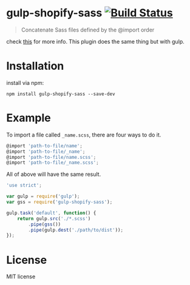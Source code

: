 # gulp-shopify-sass [![Build Status](https://travis-ci.org/theJian/gulp-shopify-sass.svg?branch=master)](https://travis-ci.org/theJian/gulp-shopify-sass)
> Concatenate Sass files defined by the @import order

check [this](https://github.com/graygilmore/grunt-shopify-sass) for more info.
This plugin does the same thing but with gulp.

# Installation
install via npm:

	npm install gulp-shopify-sass --save-dev


# Example

To import a file called `_name.scss`, there are four ways to do it.

```javascript
@import 'path-to-file/name';
@import 'path-to-file/_name';
@import 'path-to-file/name.scss';
@import 'path-to-file/_name.scss';
```

All of above will have the same result.

```javascript
'use strict';

var gulp = require('gulp');
var gss = require('gulp-shopify-sass');

gulp.task('default', function() {
	return gulp.src('./*.scss')
		.pipe(gss())
		.pipe(gulp.dest('./path/to/dist'));
});
```

# License
MIT license
